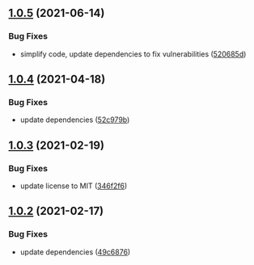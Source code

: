 ## [1.0.5](https://github.com/valverdealbo/validate-env/compare/v1.0.4...v1.0.5) (2021-06-14)


### Bug Fixes

* simplify code, update dependencies to fix vulnerabilities ([520685d](https://github.com/valverdealbo/validate-env/commit/520685dc3903f737c6263b3956a22725490791a4))

## [1.0.4](https://github.com/valverdealbo/validate-env/compare/v1.0.3...v1.0.4) (2021-04-18)


### Bug Fixes

* update dependencies ([52c979b](https://github.com/valverdealbo/validate-env/commit/52c979bc700da76efd9e008304c1dd4f03d9e935))

## [1.0.3](https://github.com/valverdealbo/validate-env/compare/v1.0.2...v1.0.3) (2021-02-19)


### Bug Fixes

* update license to MIT ([346f2f6](https://github.com/valverdealbo/validate-env/commit/346f2f69f61d675289cfe7d53820eb98dd6d4902))

## [1.0.2](https://github.com/valverdealbo/validate-env/compare/v1.0.1...v1.0.2) (2021-02-17)


### Bug Fixes

* update dependencies ([49c6876](https://github.com/valverdealbo/validate-env/commit/49c6876cf1f654aae47d784868f3f97f6aeb10c7))
